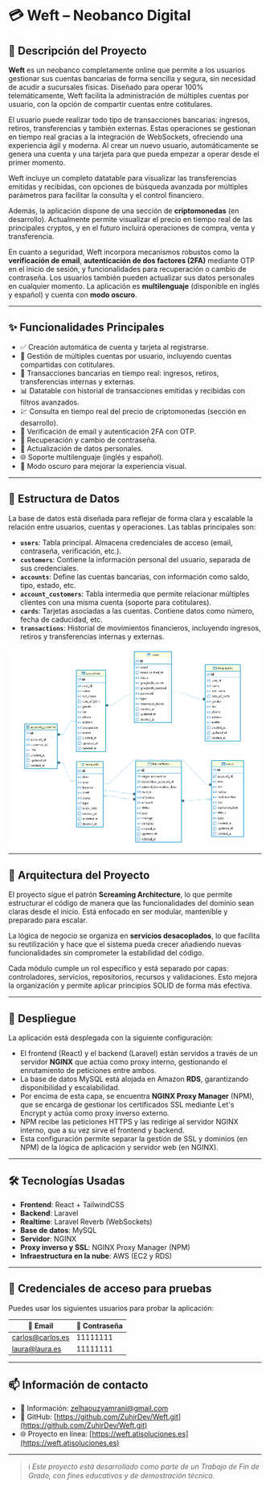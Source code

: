 # 💳 Weft – Neobanco Digital

## 📌 Descripción del Proyecto

**Weft** es un neobanco completamente online que permite a los usuarios gestionar sus cuentas bancarias de forma sencilla y segura, sin necesidad de acudir a sucursales físicas. Diseñado para operar 100% telemáticamente, Weft facilita la administración de múltiples cuentas por usuario, con la opción de compartir cuentas entre cotitulares.

El usuario puede realizar todo tipo de transacciones bancarias: ingresos, retiros, transferencias y también externas. Estas operaciones se gestionan en tiempo real gracias a la integración de WebSockets, ofreciendo una experiencia ágil y moderna. Al crear un nuevo usuario, automáticamente se genera una cuenta y una tarjeta para que pueda empezar a operar desde el primer momento.

Weft incluye un completo datatable para visualizar las transferencias emitidas y recibidas, con opciones de búsqueda avanzada por múltiples parámetros para facilitar la consulta y el control financiero.

Además, la aplicación dispone de una sección de **criptomonedas** (en desarrollo). Actualmente permite visualizar el precio en tiempo real de las principales cryptos, y en el futuro incluirá operaciones de compra, venta y transferencia.

En cuanto a seguridad, Weft incorpora mecanismos robustos como la **verificación de email**, **autenticación de dos factores (2FA)** mediante OTP en el inicio de sesión, y funcionalidades para recuperación o cambio de contraseña. Los usuarios también pueden actualizar sus datos personales en cualquier momento. La aplicación es **multilenguaje** (disponible en inglés y español) y cuenta con **modo oscuro**.

---

## ✨ Funcionalidades Principales

- ✅ Creación automática de cuenta y tarjeta al registrarse.
- 👥 Gestión de múltiples cuentas por usuario, incluyendo cuentas compartidas con cotitulares.
- 🔁 Transacciones bancarias en tiempo real: ingresos, retiros, transferencias internas y externas.
- 📊 Datatable con historial de transacciones emitidas y recibidas con filtros avanzados.
- 💹 Consulta en tiempo real del precio de criptomonedas (sección en desarrollo).
- 🔐 Verificación de email y autenticación 2FA con OTP.
- 🔁 Recuperación y cambio de contraseña.
- 📝 Actualización de datos personales.
- 🌐 Soporte multilenguaje (inglés y español).
- 🌙 Modo oscuro para mejorar la experiencia visual.

---

## 🧩 Estructura de Datos

La base de datos está diseñada para reflejar de forma clara y escalable la relación entre usuarios, cuentas y operaciones. Las tablas principales son:

- **`users`**: Tabla principal. Almacena credenciales de acceso (email, contraseña, verificación, etc.).
- **`customers`**: Contiene la información personal del usuario, separada de sus credenciales.
- **`accounts`**: Define las cuentas bancarias, con información como saldo, tipo, estado, etc.
- **`account_customers`**: Tabla intermedia que permite relacionar múltiples clientes con una misma cuenta (soporte para cotitulares).
- **`cards`**: Tarjetas asociadas a las cuentas. Contiene datos como número, fecha de caducidad, etc.
- **`transactions`**: Historial de movimientos financieros, incluyendo ingresos, retiros y transferencias internas y externas.

![Diagrama de base de datos](Frontend/src/assets/img/Diagrama-BD.png)

---

## 🧱 Arquitectura del Proyecto

El proyecto sigue el patrón **Screaming Architecture**, lo que permite estructurar el código de manera que las funcionalidades del dominio sean claras desde el inicio. Está enfocado en ser modular, mantenible y preparado para escalar.

La lógica de negocio se organiza en **servicios desacoplados**, lo que facilita su reutilización y hace que el sistema pueda crecer añadiendo nuevas funcionalidades sin comprometer la estabilidad del código.

Cada módulo cumple un rol específico y está separado por capas: controladores, servicios, repositorios, recursos y validaciones. Esto mejora la organización y permite aplicar principios SOLID de forma más efectiva.

---

## 🚀 Despliegue

La aplicación está desplegada con la siguiente configuración:

- El frontend (React) y el backend (Laravel) están servidos a través de un servidor **NGINX** que actúa como proxy interno, gestionando el enrutamiento de peticiones entre ambos.
- La base de datos MySQL está alojada en Amazon **RDS**, garantizando disponibilidad y escalabilidad.
- Por encima de esta capa, se encuentra **NGINX Proxy Manager** (NPM), que se encarga de gestionar los certificados SSL mediante Let's Encrypt y actúa como proxy inverso externo.
- NPM recibe las peticiones HTTPS y las redirige al servidor NGINX interno, que a su vez sirve el frontend y backend.
- Esta configuración permite separar la gestión de SSL y dominios (en NPM) de la lógica de aplicación y servidor web (en NGINX).

---

## 🛠️ Tecnologías Usadas

- **Frontend**: React + TailwindCSS  
- **Backend**: Laravel  
- **Realtime**: Laravel Reverb (WebSockets)  
- **Base de datos**: MySQL  
- **Servidor**: NGINX
- **Proxy inverso y SSL**: NGINX Proxy Manager (NPM)  
- **Infraestructura en la nube**: AWS (EC2 y RDS)

---

## 🔐 Credenciales de acceso para pruebas

Puedes usar los siguientes usuarios para probar la aplicación:

| 📧 Email             | 🔑 Contraseña |
|----------------------|---------------|
| carlos@carlos.es     | 11111111      |
| laura@laura.es       | 11111111      |

---

## 📫 Información de contacto

- 📨 Información: [zelhaouzyamrani@gmail.com](mailto:zelhaouzyamrani@gmail.com)  
- 🐙 GitHub: [https://github.com/ZuhirDev/Weft.git](https://github.com/ZuhirDev/Weft.git)  
- 🌐 Proyecto en línea: [https://weft.atisoluciones.es](https://weft.atisoluciones.es)

---

> ℹ️ *Este proyecto está desarrollado como parte de un Trabajo de Fin de Grado, con fines educativos y de demostración técnica.*

